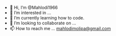 - 👋 Hi, I’m @Mahlodi1966
- 👀 I’m interested in ...
- 🌱 I’m currently learning how to code.
- 💞️ I’m looking to collaborate on ...
- 📫 How to reach me ...
mahlodimolipa@gmail.com
<!---
Mahlodi1966/Mahlodi1966 is a ✨ special ✨ repository because its `README.md` (this file) appears on your GitHub profile.
You can click the Preview link to take a look at your changes.
--->
